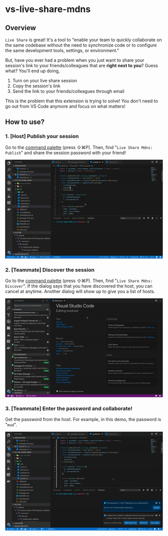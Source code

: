 # vs-live-share-mdns

## Overview

`Live Share` is great! It's a tool to "enable your team to quickly collaborate on the same codebase without the need to synchronize code or to configure the same development tools, settings, or environment." 

But, have you ever had a problem when you just want to share your session's link to your friends/colleagues that are **right next to you**? Guess what? You'll end up doing,

  1. Turn on your live share session
  2. Copy the session's link
  3. Send the link to your friends/colleagues through email

This is the problem that this extension is trying to solve! You don't need to go out from VS Code anymore and focus on what matters!

## How to use?

### 1. [Host] Publish your session

Go to the [command palette](https://code.visualstudio.com/docs/getstarted/userinterface#_command-palette) (press ⇧⌘P). Then, find "`Live Share Mdns: Publish`" and share the session password with your friend!

![publish](https://raw.githubusercontent.com/lherman-cs/vs-live-share-mdns/master/demo/publish.gif)


### 2. [Teammate] Discover the session

Go to the [command palette](https://code.visualstudio.com/docs/getstarted/userinterface#_command-palette) (press ⇧⌘P). Then, find "`Live Share Mdns: Discover`". If the dialog says that you have discovered the host, you can cancel at anytime. Another dialog will show up to give you a list of hosts.

![join](https://raw.githubusercontent.com/lherman-cs/vs-live-share-mdns/master/demo/join-1.gif)


### 3. [Teammate] Enter the password and collaborate!

Get the password from the host. For example, in this demo, the password is "`mud`".

![join](https://raw.githubusercontent.com/lherman-cs/vs-live-share-mdns/master/demo/join-2.gif)